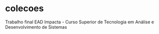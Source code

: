 # colecoes
Trabalho final EAD Impacta - Curso Superior de Tecnologia em Análise e Desenvolvimento de Sistemas
